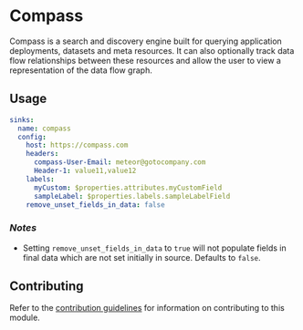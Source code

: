 # Compass

Compass is a search and discovery engine built for querying application deployments, datasets and meta resources. It can also optionally track data flow relationships between these resources and allow the user to view a representation of the data flow graph.

## Usage

```yaml
sinks:
  name: compass
  config:
    host: https://compass.com
    headers:
      compass-User-Email: meteor@gotocompany.com
      Header-1: value11,value12
    labels:
      myCustom: $properties.attributes.myCustomField
      sampleLabel: $properties.labels.sampleLabelField
    remove_unset_fields_in_data: false
```
### *Notes*

- Setting `remove_unset_fields_in_data` to `true` will not populate fields in final data which are not set initially in source. Defaults to `false`.
## Contributing

Refer to the [contribution guidelines](../../../docs/docs/contribute/guide.md#adding-a-new-sink) for information on contributing to this module.
